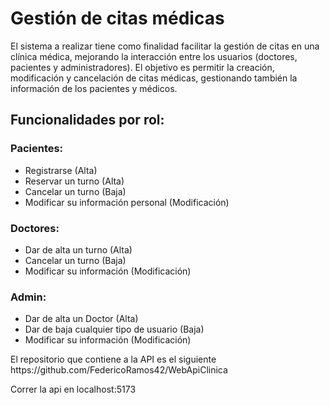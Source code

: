<h1>Gestión de citas médicas</h1> 
<p>El sistema a realizar tiene como finalidad facilitar la gestión de citas en una clínica médica, mejorando la
interacción entre los usuarios (doctores, pacientes y administradores). El objetivo es permitir la creación,
modificación y cancelación de citas médicas, gestionando también la información de los pacientes y
médicos.</p>

<h2>Funcionalidades por rol:</h2>

<h3>Pacientes:</h3>
<ul>
  <li>Registrarse (Alta)</li>
  <li>Reservar un turno (Alta)</li>
  <li>Cancelar un turno (Baja)</li>
  <li>Modificar su información personal (Modificación)</li>
</ul>

<h3>Doctores:</h3>
<ul>
  <li>Dar de alta un turno (Alta)</li>
  <li>Cancelar un turno (Baja)</li>
  <li>Modificar su información (Modificación)</li>
</ul>

<h3>Admin:</h3>
<ul>
  <li>Dar de alta un Doctor (Alta)</li>
  <li>Dar de baja cualquier tipo de usuario (Baja)</li>
  <li>Modificar su información (Modificación)</li>
</ul>

<p>El repositorio que contiene a la API es el siguiente  https://github.com/FedericoRamos42/WebApiClinica</p>
<p>Correr la api en localhost:5173</p>


